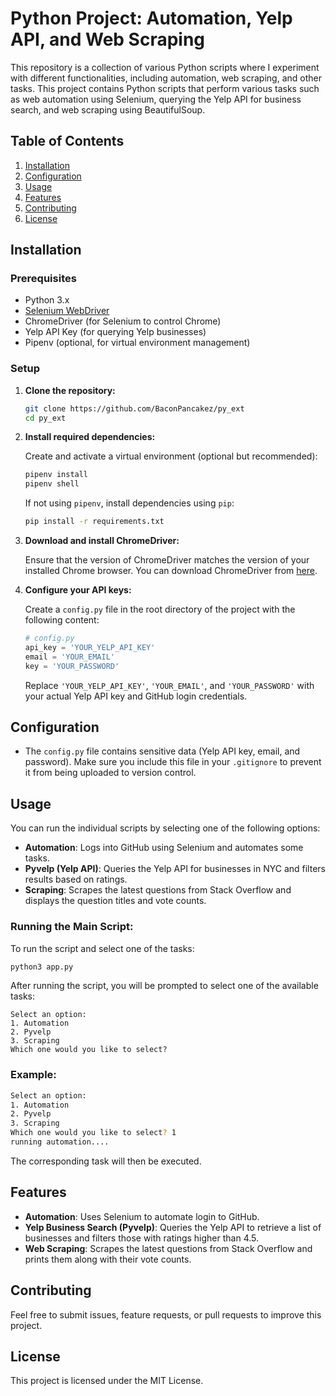 # Python Project: Automation, Yelp API, and Web Scraping

This repository is a collection of various Python scripts where I experiment with different functionalities, including automation, web scraping, and other tasks.
This project contains Python scripts that perform various tasks such as web automation using Selenium, querying the Yelp API for business search, and web scraping using BeautifulSoup.

## Table of Contents

1. [Installation](#installation)
2. [Configuration](#configuration)
3. [Usage](#usage)
4. [Features](#features)
5. [Contributing](#contributing)
6. [License](#license)

## Installation

### Prerequisites

- Python 3.x
- [Selenium WebDriver](https://www.selenium.dev/documentation/webdriver/)
- ChromeDriver (for Selenium to control Chrome)
- Yelp API Key (for querying Yelp businesses)
- Pipenv (optional, for virtual environment management)

### Setup

1. **Clone the repository:**

   ```bash
   git clone https://github.com/BaconPancakez/py_ext
   cd py_ext
   ```

2. **Install required dependencies:**

   Create and activate a virtual environment (optional but recommended):

   ```bash
   pipenv install
   pipenv shell
   ```

   If not using `pipenv`, install dependencies using `pip`:

   ```bash
   pip install -r requirements.txt
   ```

3. **Download and install ChromeDriver:**

   Ensure that the version of ChromeDriver matches the version of your installed Chrome browser. You can download ChromeDriver from [here](https://sites.google.com/a/chromium.org/chromedriver/downloads).

4. **Configure your API keys:**

   Create a `config.py` file in the root directory of the project with the following content:

   ```python
   # config.py
   api_key = 'YOUR_YELP_API_KEY'
   email = 'YOUR_EMAIL'
   key = 'YOUR_PASSWORD'
   ```

   Replace `'YOUR_YELP_API_KEY'`, `'YOUR_EMAIL'`, and `'YOUR_PASSWORD'` with your actual Yelp API key and GitHub login credentials.

## Configuration

- The `config.py` file contains sensitive data (Yelp API key, email, and password). Make sure you include this file in your `.gitignore` to prevent it from being uploaded to version control.

## Usage

You can run the individual scripts by selecting one of the following options:

- **Automation**: Logs into GitHub using Selenium and automates some tasks.
- **Pyvelp (Yelp API)**: Queries the Yelp API for businesses in NYC and filters results based on ratings.
- **Scraping**: Scrapes the latest questions from Stack Overflow and displays the question titles and vote counts.

### Running the Main Script:

To run the script and select one of the tasks:

```bash
python3 app.py
```

After running the script, you will be prompted to select one of the available tasks:

```
Select an option:
1. Automation
2. Pyvelp
3. Scraping
Which one would you like to select?
```

### Example:

```bash
Select an option:
1. Automation
2. Pyvelp
3. Scraping
Which one would you like to select? 1
running automation....
```

The corresponding task will then be executed.

## Features

- **Automation**: Uses Selenium to automate login to GitHub.
- **Yelp Business Search (Pyvelp)**: Queries the Yelp API to retrieve a list of businesses and filters those with ratings higher than 4.5.
- **Web Scraping**: Scrapes the latest questions from Stack Overflow and prints them along with their vote counts.

## Contributing

Feel free to submit issues, feature requests, or pull requests to improve this project.

## License

This project is licensed under the MIT License.
